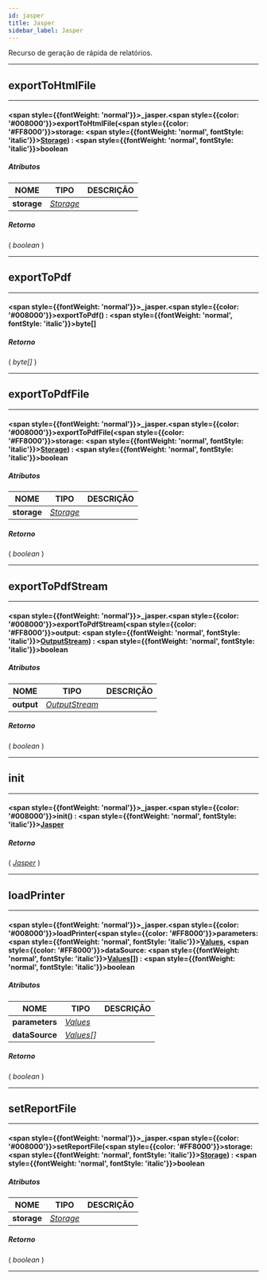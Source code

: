 ```yaml
---
id: jasper
title: Jasper
sidebar_label: Jasper
---
```


Recurso de geração de rápida de relatórios.

---

## exportToHtmlFile

---

#### <span style={{fontWeight: 'normal'}}>_jasper</span>.<span style={{color: '#008000'}}>exportToHtmlFile</span>(<span style={{color: '#FF8000'}}>storage</span>: <span style={{fontWeight: 'normal', fontStyle: 'italic'}}>[Storage](../resources/storage)</span>) : <span style={{fontWeight: 'normal', fontStyle: 'italic'}}>boolean</span>
##### Atributos

| NOME | TIPO | DESCRIÇÃO |
|---|---|---|
| **storage** | _[Storage](../resources/storage)_ |   |

##### Retorno

( _boolean_ )


---

## exportToPdf

---

#### <span style={{fontWeight: 'normal'}}>_jasper</span>.<span style={{color: '#008000'}}>exportToPdf</span>() : <span style={{fontWeight: 'normal', fontStyle: 'italic'}}>byte[]</span>
##### Retorno

( _byte[]_ )


---

## exportToPdfFile

---

#### <span style={{fontWeight: 'normal'}}>_jasper</span>.<span style={{color: '#008000'}}>exportToPdfFile</span>(<span style={{color: '#FF8000'}}>storage</span>: <span style={{fontWeight: 'normal', fontStyle: 'italic'}}>[Storage](../resources/storage)</span>) : <span style={{fontWeight: 'normal', fontStyle: 'italic'}}>boolean</span>
##### Atributos

| NOME | TIPO | DESCRIÇÃO |
|---|---|---|
| **storage** | _[Storage](../resources/storage)_ |   |

##### Retorno

( _boolean_ )


---

## exportToPdfStream

---

#### <span style={{fontWeight: 'normal'}}>_jasper</span>.<span style={{color: '#008000'}}>exportToPdfStream</span>(<span style={{color: '#FF8000'}}>output</span>: <span style={{fontWeight: 'normal', fontStyle: 'italic'}}>[OutputStream](../objects/OutputStream)</span>) : <span style={{fontWeight: 'normal', fontStyle: 'italic'}}>boolean</span>
##### Atributos

| NOME | TIPO | DESCRIÇÃO |
|---|---|---|
| **output** | _[OutputStream](../objects/OutputStream)_ |   |

##### Retorno

( _boolean_ )


---

## init

---

#### <span style={{fontWeight: 'normal'}}>_jasper</span>.<span style={{color: '#008000'}}>init</span>() : <span style={{fontWeight: 'normal', fontStyle: 'italic'}}>[Jasper](../resources/jasper)</span>
##### Retorno

( _[Jasper](../resources/jasper)_ )


---

## loadPrinter

---

#### <span style={{fontWeight: 'normal'}}>_jasper</span>.<span style={{color: '#008000'}}>loadPrinter</span>(<span style={{color: '#FF8000'}}>parameters</span>: <span style={{fontWeight: 'normal', fontStyle: 'italic'}}>[Values](../objects/Values)</span>, <span style={{color: '#FF8000'}}>dataSource</span>: <span style={{fontWeight: 'normal', fontStyle: 'italic'}}>[Values](../objects/Values)[]</span>) : <span style={{fontWeight: 'normal', fontStyle: 'italic'}}>boolean</span>
##### Atributos

| NOME | TIPO | DESCRIÇÃO |
|---|---|---|
| **parameters** | _[Values](../objects/Values)_ |   |
| **dataSource** | _[Values](../objects/Values)[]_ |   |

##### Retorno

( _boolean_ )


---

## setReportFile

---

#### <span style={{fontWeight: 'normal'}}>_jasper</span>.<span style={{color: '#008000'}}>setReportFile</span>(<span style={{color: '#FF8000'}}>storage</span>: <span style={{fontWeight: 'normal', fontStyle: 'italic'}}>[Storage](../resources/storage)</span>) : <span style={{fontWeight: 'normal', fontStyle: 'italic'}}>boolean</span>
##### Atributos

| NOME | TIPO | DESCRIÇÃO |
|---|---|---|
| **storage** | _[Storage](../resources/storage)_ |   |

##### Retorno

( _boolean_ )


---

